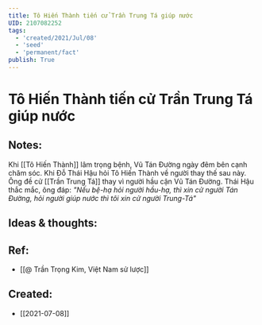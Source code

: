 ```yaml
---
title: Tô Hiến Thành tiến cử Trần Trung Tá giúp nước
UID: 2107082252
tags:
  - 'created/2021/Jul/08'
  - 'seed'
  - 'permanent/fact'
publish: True
---
```

# Tô Hiến Thành tiến cử Trần Trung Tá giúp nước

## Notes:
Khi [[Tô Hiến Thành]] lâm trọng bệnh, Vũ Tán Đường ngày đêm bên cạnh chăm sóc. Khi Đỗ Thái Hậu hỏi Tô Hiến Thành về người thay thế sau này. Ông đề cử [[Trần Trung Tá]] thay vì người hầu cận Vũ Tán Đường. Thái Hậu thắc mắc, ông đáp: _"Nếu bệ-hạ hỏi người hầu-hạ, thì xin cử người Tán Đường, hỏi người giúp nước thì tôi xin cử người Trung-Tá"_

## Ideas & thoughts:

## Ref:
- [[@ Trần Trọng Kim, Việt Nam sử lược]]

## Created:
- [[2021-07-08]]
